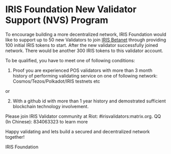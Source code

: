# IRIS Foundation New Validator Support (NVS)  Program  

To encourage building a more decentralized network, IRIS Foundation would like to support up to 50 new Validators to join [IRIS Betanet](https://www.irisnet.org/mainnet) through providing 100 initial IRIS tokens to start. After the new validator successfully joined network.  There would be another 300 IRIS tokens to this validator account.  

To be qualified, you have to meet one of following conditions: 

1. Proof you are experienced POS validators with more than 3 month history of performing validating service on one of following network:  Cosmos/Tezos/Polkadot/IRIS testnets etc

or 

2. With a github id with more than 1 year history and demostrated sufficient blockchain technology involvement. 

Please join IRIS Validator community at Riot:  #irisvalidators:matrix.org. QQ (In Chinese): 834063323 to learn more

Happy validating and lets build a secured and decentralized network together!

IRIS Foundation 

